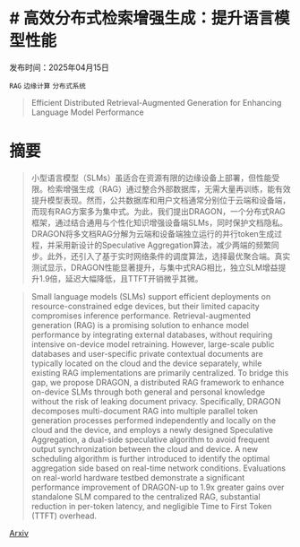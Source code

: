 # # 高效分布式检索增强生成：提升语言模型性能

发布时间：2025年04月15日

`RAG` `边缘计算` `分布式系统`

> Efficient Distributed Retrieval-Augmented Generation for Enhancing Language Model Performance

# 摘要

> 小型语言模型（SLMs）虽适合在资源有限的边缘设备上部署，但性能受限。检索增强生成（RAG）通过整合外部数据库，无需大量再训练，能有效提升模型表现。然而，公共数据库和用户文档通常分别位于云端和设备端，而现有RAG方案多为集中式。为此，我们提出DRAGON，一个分布式RAG框架，通过结合通用与个性化知识增强设备端SLMs，同时保护文档隐私。DRAGON将多文档RAG分解为云端和设备端独立运行的并行token生成过程，并采用新设计的Speculative Aggregation算法，减少两端的频繁同步。此外，还引入了基于实时网络条件的调度算法，选择最优聚合端。真实测试显示，DRAGON性能显著提升，与集中式RAG相比，独立SLM增益提升1.9倍，延迟大幅降低，且TTFT开销微乎其微。

> Small language models (SLMs) support efficient deployments on resource-constrained edge devices, but their limited capacity compromises inference performance. Retrieval-augmented generation (RAG) is a promising solution to enhance model performance by integrating external databases, without requiring intensive on-device model retraining. However, large-scale public databases and user-specific private contextual documents are typically located on the cloud and the device separately, while existing RAG implementations are primarily centralized. To bridge this gap, we propose DRAGON, a distributed RAG framework to enhance on-device SLMs through both general and personal knowledge without the risk of leaking document privacy. Specifically, DRAGON decomposes multi-document RAG into multiple parallel token generation processes performed independently and locally on the cloud and the device, and employs a newly designed Speculative Aggregation, a dual-side speculative algorithm to avoid frequent output synchronization between the cloud and device. A new scheduling algorithm is further introduced to identify the optimal aggregation side based on real-time network conditions. Evaluations on real-world hardware testbed demonstrate a significant performance improvement of DRAGON-up to 1.9x greater gains over standalone SLM compared to the centralized RAG, substantial reduction in per-token latency, and negligible Time to First Token (TTFT) overhead.

[Arxiv](https://arxiv.org/abs/2504.11197)